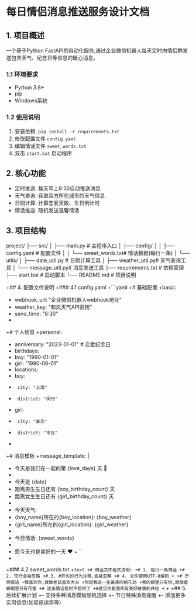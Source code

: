 # 每日情侣消息推送服务设计文档

## 1. 项目概述
一个基于Python FastAPI的自动化服务,通过企业微信机器人每天定时向情侣群发送包含天气、纪念日等信息的暖心消息。

### 1.1 环境要求
- Python 3.8+
- pip
- Windows系统

### 1.2 使用说明
1. 安装依赖: `pip install -r requirements.txt`
2. 修改配置文件 `config.yaml`
3. 编辑情话文件 `sweet_words.txt`
4. 双击 `start.bat` 启动程序

## 2. 核心功能
- 定时发送: 每天早上8:30自动推送消息
- 天气查询: 获取双方所在城市的天气信息
- 日期计算: 计算恋爱天数、生日倒计时
- 情话推送: 随机发送温馨情话

## 3. 项目结构
project/
├── src/
│   ├── main.py            # 主程序入口
│   ├── config/
│   │   ├── config.yaml    # 配置文件
│   │   └── sweet_words.txt# 情话数据(每行一条)
│   └── utils/
│       ├── date_util.py   # 日期计算工具
│       ├── weather_util.py# 天气查询工具
│       └── message_util.py# 消息发送工具
├── requirements.txt       # 依赖管理
├── start.bat             # 启动脚本
└── README.md             # 项目说明

+## 4. 配置文件说明
+### 4.1 config.yaml
+```yaml
+# 基础配置
+basic:
+  webhook_url: "企业微信机器人webhook地址"
+  weather_key: "和风天气API密钥"
+  send_time: "8:30"
+
+# 个人信息
+personal:
+  anniversary: "2023-01-01"  # 恋爱纪念日
+  birthdays:
+    boy: "1990-01-01"
+    girl: "1990-06-01"
+  locations:
+    boy: 
+      city: "上海"
+      district: "闵行"
+    girl:
+      city: "青岛"
+      district: "市北"
+
+# 消息模板
+message_template: |
+  今天是我们在一起的第 {love_days} 天 💑
+  
+  今天是 {date}
+  距离男生生日还有 {boy_birthday_count} 天
+  距离女生生日还有 {girl_birthday_count} 天
+  
+  今天天气:
+  {boy_name}所在的{boy_location}: {boy_weather}
+  {girl_name}所在的{girl_location}: {girl_weather}
+  
+  今日情话: {sweet_words}
+  
+  愿今天也是美好的一天 ❤️
+```
+
+### 4.2 sweet_words.txt
+```text
+# 情话文件格式说明:
+# 1. 每行一条情话
+# 2. 空行会被忽略
+# 3. #开头的行为注释,会被忽略
+# 4. 文件使用UTF-8编码
+
+# 示例情话
+我喜欢你,就像老鼠喜欢大米
+你是我这一生最美的桃花劫
+我的眼里只有你,就像蜜蜂眼里只有花蜜
+# 这条情话暂时不想用了
+#遇见你是我所有美好故事的开始
+```
+
+## 5. 后续扩展计划
+- 支持多种消息模板随机选择
+- 节日特殊消息提醒
+- 添加更多实用信息(如星座运势等)